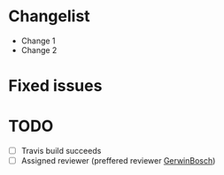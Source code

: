 # Changelist

- Change 1
- Change 2

# Fixed issues

# TODO

- [ ] Travis build succeeds
- [ ] Assigned reviewer (preffered reviewer [GerwinBosch](https://github.com/GerwinBosch))
